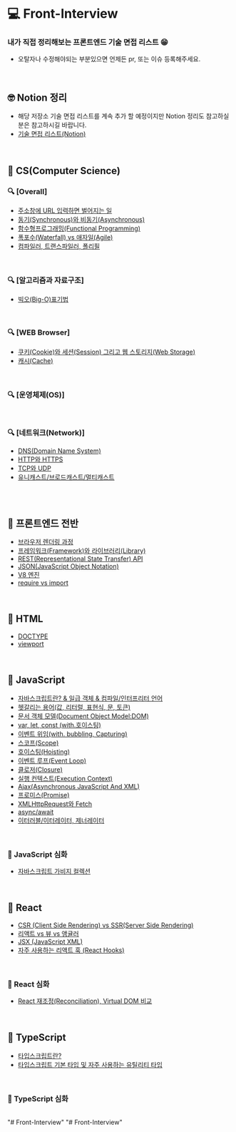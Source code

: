 # 💻 Front-Interview

### 내가 직접 정리해보는 프론트엔드 기술 면접 리스트 😁

- 오탈자나 수정해야되는 부분있으면 언제든 pr, 또는 이슈 등록해주세요.

<br />

## 🤓 Notion 정리

- 해당 저장소 기술 면접 리스트를 계속 추가 할 예정이지만 Notion 정리도 참고하실 분은 참고하시길 바랍니다.
- [기술 면접 리스트(Notion)](https://www.notion.so/v1-2-0-2c4d4292c8574027b50150c5ef6e02b5)

<br />

## 🔖 CS(Computer Science)

### 🔍 [Overall]

- [주소창에 URL 입력하면 벌어지는 일](https://github.com/Bogol-E/Front-Interview/blob/master/documents/CS/enter-url-process.md)
- [동기(Synchronous)와 비동기(Asynchronous)](https://github.com/Bogol-E/Front-Interview/blob/master/documents/CS/synchronous-asynchronous.md)
- [함수형프로그래밍(Functional Programming)](https://github.com/Bogol-E/Front-Interview/blob/master/documents/CS/functionalProgramming.md)
- [폭포수(Waterfall) vs 애자일(Agile)](https://github.com/Bogol-E/Front-Interview/blob/master/documents/CS/waterfall-Agile.md)
- [컴파일러, 트랜스파일러, 폴리필](https://github.com/Bogol-E/Front-Interview/blob/master/documents/CS/transcompiler.md)

<br />

### 🔍 [알고리즘과 자료구조]

- [빅오(Big-O)표기법](https://github.com/Bogol-E/Front-Interview/blob/master/documents/CS/big-O.md)

<br />

### 🔍 [WEB Browser]

- [쿠키(Cookie)와 세션(Session) 그리고 웹 스토리지(Web Storage)](https://github.com/Bogol-E/Front-Interview/blob/master/documents/CS/cookie-session.md)
- [캐시(Cache)](https://github.com/Bogol-E/Front-Interview/blob/master/documents/CS/cache.md)

<br />

### 🔍 [운영체제(OS)]

<br />

### 🔍 [네트워크(Network)]

- [DNS(Domain Name System)](https://github.com/Bogol-E/Front-Interview/blob/master/documents/CS/DNS.md)
- [HTTP와 HTTPS](https://github.com/Bogol-E/Front-Interview/blob/master/documents/CS/http-https.md)
- [TCP와 UDP](https://github.com/Bogol-E/Front-Interview/blob/master/documents/CS/tcp-udp.md)
- [유니캐스트/브로드캐스트/멀티캐스트](https://github.com/Bogol-E/Front-Interview/blob/master/documents/CS/uni-broad-multicast.md)

<br />
<br />

## 🔖 프론트엔드 전반

- [브라우저 렌더링 과정](https://github.com/Bogol-E/Front-Interview/blob/master/documents/Frontend-Overall/browser-rendering-process.md)
- [프레임워크(Framework)와 라이브러리(Library)](https://github.com/Bogol-E/Front-Interview/blob/master/documents/Frontend-Overall/library-framework.md)
- [REST(Representational State Transfer) API](https://github.com/Bogol-E/Front-Interview/blob/master/documents/Frontend-Overall/restful.md)
- [JSON(JavaScript Object Notation)](https://github.com/Bogol-E/Front-Interview/blob/master/documents/Frontend-Overall/json.md)
- [V8 엔진](https://github.com/Bogol-E/Front-Interview/blob/master/documents/Frontend-Overall/V8.md)
- [require vs import](https://github.com/Bogol-E/Front-Interview/blob/master/documents/Frontend-Overall/require-import.md)

<br />

## 🔖 HTML

- [DOCTYPE](https://github.com/Bogol-E/Front-Interview/blob/master/documents/HTML/doctype.md)
- [viewport](https://github.com/Bogol-E/Front-Interview/blob/master/documents/HTML/viewport.md)

<br />

## 🔖 JavaScript

- [자바스크립트란? & 일급 객체 & 컴파일/인터프리터 언어](https://github.com/Bogol-E/Front-Interview/blob/master/documents/JavaScript/javascript.md)
- [헷갈리는 용어(값, 리터럴, 표현식, 문, 토큰)](https://github.com/Bogol-E/Front-Interview/blob/master/documents/JavaScript/value-literal-statement.md)
- [문서 객체 모델(Document Object Model:DOM)](https://github.com/Bogol-E/Front-Interview/blob/master/documents/JavaScript/dom-tree.md)
- [var, let, const (with.호이스팅)](http://github.com/Bogol-E/Front-Interview/blob/master/documents/JavaScript/var-let-const.md)
- [이벤트 위임(with. bubbling, Capturing)](https://github.com/Bogol-E/Front-Interview/blob/master/documents/JavaScript/event-delegation.md)
- [스코프(Scope)](https://github.com/Bogol-E/Front-Interview/blob/master/documents/JavaScript/scope.md)
- [호이스팅(Hoisting)](https://github.com/Bogol-E/Front-Interview/blob/master/documents/JavaScript/hoisting.md)
- [이벤트 루프(Event Loop)](https://github.com/Bogol-E/Front-Interview/blob/master/documents/JavaScript/event-loop.md)
- [클로저(Closure)](https://github.com/Bogol-E/Front-Interview/blob/master/documents/JavaScript/closure.md)
- [실행 컨텍스트(Execution Context)](https://github.com/Bogol-E/Front-Interview/blob/master/documents/JavaScript/execution-context.md)
- [Ajax(Asynchronous JavaScript And XML)](https://github.com/Bogol-E/Front-Interview/blob/master/documents/JavaScript/ajax.md)
- [프로미스(Promise)](https://github.com/Bogol-E/Front-Interview/blob/master/documents/JavaScript/promise.md)
- [XMLHttpRequest와 Fetch](https://github.com/Bogol-E/Front-Interview/blob/master/documents/JavaScript/xmlhttprequest.md)
- [async/await](https://github.com/Bogol-E/Front-Interview/blob/master/documents/JavaScript/async-await.md)
- [이터러블/이터레이터, 제너레이터](https://github.com/Bogol-E/Front-Interview/blob/master/documents/JavaScript/iterator-generator.md)

<br />

### 🌟 JavaScript 심화

- [자바스크립트 가비지 컬렉션](https://github.com/Bogol-E/Front-Interview/blob/master/documents/JavaScript/gc.md)

<br />

## 🔖 React

- [CSR (Client Side Rendering) vs SSR(Server Side Rendering)](https://github.com/Bogol-E/Front-Interview/blob/master/documents/Frontend-Overall/csr-ssr.md)
- [리액트 vs 뷰 vs 앵귤러](https://github.com/Bogol-E/Front-Interview/blob/master/documents/React/react-vue-angular.md)
- [JSX (JavaScript XML)](https://github.com/Bogol-E/Front-Interview/blob/master/documents/React/jsx.md)
- [자주 사용하는 리액트 훅 (React Hooks)](https://github.com/Bogol-E/Front-Interview/blob/master/documents/React/hooks.md)

<br />

### 🌟 React 심화

- [React 재조정(Reconciliation), Virtual DOM 비교](https://github.com/Bogol-E/Front-Interview/blob/master/documents/React/reconciliation.md)

<br />

## 🔖 TypeScript

- [타입스크립트란?](https://github.com/Bogol-E/Front-Interview/blob/master/documents/typescript/typescript.md)
- [타입스크립트 기본 타입 및 자주 사용하는 유틸리티 타입](https://github.com/Bogol-E/Front-Interview/blob/master/documents/typescript/types.md)

<br />

### 🌟 TypeScript 심화

<br />
"# Front-Interview" 
"# Front-Interview" 
